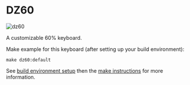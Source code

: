 # DZ60

![dz60](https://cdn.shopify.com/s/files/1/1473/3902/files/1_6525343b-ee62-47e8-882a-05e316136a3f.jpg?v=1501657073)

A customizable 60% keyboard.

Make example for this keyboard (after setting up your build environment):

    make dz60:default

See [build environment setup](https://docs.qmk.fm/#/getting_started_build_tools) then the [make instructions](https://docs.qmk.fm/#/getting_started_make_guide) for more information.
